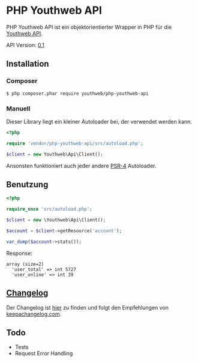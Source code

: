# PHP Youthweb API

PHP Youthweb API ist ein objektorientierter Wrapper in PHP für die [Youthweb API](https://github.com/youthweb/youthweb-api).

API Version: [0.1](https://github.com/youthweb/youthweb-api/releases/tag/0.1)

## Installation

### Composer

```
$ php composer.phar require youthweb/php-youthweb-api
```

### Manuell

Dieser Library liegt ein kleiner Autoloader bei, der verwendet werden kann.

```php
<?php

require 'vendor/php-youthweb-api/src/autoload.php';

$client = new Youthweb\Api\Client();
```

Ansonsten funktioniert auch jeder andere [PSR-4](http://www.php-fig.org/psr/psr-4/) Autoloader.

## Benutzung

```php
<?php

require_once 'src/autoload.php';

$client = new \Youthweb\Api\Client();

$account = $client->getResource('account');

var_dump($account->stats());
```

Response:

```
array (size=2)
  'user_total' => int 5727
  'user_online' => int 39
```

## [Changelog](https://github.com/youthweb/php-youthweb-api/blob/master/CHANGELOG.md)

Der Changelog ist [hier](https://github.com/youthweb/php-youthweb-api/blob/master/CHANGELOG.md) zu finden und folgt den Empfehlungen von [keepachangelog.com](http://keepachangelog.com/).

## Todo

- Tests
- Request Error Handling
